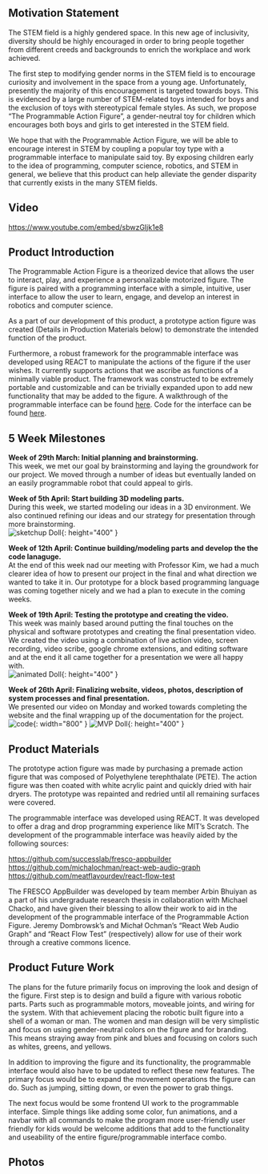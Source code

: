 ## Motivation Statement
The STEM field is a highly gendered space. In this new age of inclusivity, diversity should be highly encouraged in order to bring people together from different creeds and backgrounds to enrich the workplace and work achieved. 

The first step to modifying gender norms in the STEM field is to encourage curiosity and involvement in the space from a young age. Unfortunately, presently the majority of this encouragement is targeted towards boys. This is evidenced by a large number of STEM-related toys intended for boys and the exclusion of toys with stereotypical female styles. As such, we propose “The Programmable Action Figure”, a gender-neutral toy for children which encourages both boys and girls to get interested in the STEM field.

We hope that with the Programmable Action Figure, we will be able to encourage interest in STEM by coupling a popular toy type with a programmable interface to manipulate said toy. By exposing children early to the idea of programming, computer science, robotics, and STEM in general, we believe that this product can help alleviate the gender disparity that currently exists in the many STEM fields.

## Video  

https://www.youtube.com/embed/sbwzGIjk1e8  
  
  
## Product Introduction

The Programmable Action Figure is a theorized device that allows the user to interact, play, and experience a personalizable motorized figure. The figure is paired with a programming interface with a simple, intuitive, user interface to allow the user to learn, engage, and develop an interest in robotics and computer science.

As a part of our development of this product, a prototype action figure was created (Details in Production Materials below) to demonstrate the intended function of the product. 

Furthermore, a robust framework for the programmable interface was developed using REACT to manipulate the actions of the figure if the user wishes. It currently supports actions that we ascribe as functions of a minimally viable product. The framework was constructed to be extremely portable and customizable and can be trivially expanded upon to add new functionality that may be added to the figure. A walkthrough of the programmable interface can be found [here](https://youtu.be/sbwzGIjk1e8?t=126). Code for the interface can be found [here](https://github.com/arbinb/FigureProgrammableInterface).
  
  
## 5 Week Milestones
**Week of 29th March: Initial planning and brainstorming.**  
This week, we met our goal by brainstorming and laying the groundwork for our project. We moved through a number of ideas but eventually landed on an easily programmable robot that could appeal to girls.  
  
  
**Week of 5th April: Start building 3D modeling parts.**  
During this week, we started modeling our ideas in a 3D environment. We also continued refining our ideas and our strategy for presentation through more brainstorming.  
![sketchup Doll](/images/image3.png){: height="400" }  

**Week of 12th April: Continue building/modeling parts and develop the the code lanaguge.**  
At the end of this week nad our meeting with Professor Kim, we had a much clearer idea of how to present our project in the final and what direction we wanted to take it in. Our prototype for a block based programming language was coming together nicely and we had a plan to execute in the coming weeks.  
  
  
**Week of 19th April: Testing the prototype and creating the video.**  
This week was mainly based around putting the final touches on the physical and software prototypes and creating the final presentation video. We created the video using a combination of live action video, screen recording, video scribe, google chrome extensions, and editing software and at the end it all came together for a presentation we were all happy with.  
![animated Doll](/images/image2.jpg){: height="400" }
  
**Week of 26th April: Finalizing website, videos, photos, description of system processes and final presentation.**  
We presented our video on Monday and worked towards completing the website and the final wrapping up of the documentation for the project.  
![code](/images/code.jpg){: width="800" }
![MVP Doll](/images/image1.jpg){: height="400" }
  

## Product Materials

The prototype action figure was made by purchasing a premade action figure that was composed of Polyethylene terephthalate (PETE). The action figure was then coated with white acrylic paint and quickly dried with hair dryers. The prototype was repainted and redried until all remaining surfaces were covered.

The programmable interface was developed using REACT. It was developed to offer a drag and drop programming experience like MIT’s Scratch. The development of the programmable interface was heavily aided by the following sources:

https://github.com/successlab/fresco-appbuilder
https://github.com/michalochman/react-web-audio-graph
https://github.com/meatflavourdev/react-flow-test

The FRESCO AppBuilder was developed by team member Arbin Bhuiyan as a part of his undergraduate research thesis in collaboration with Michael Chacko, and have given their blessing to allow their work to aid in the development of the programmable interface of the Programmable Action Figure. Jeremy Dombrowsk’s and Michał Ochman’s “React Web Audio Graph” and “React Flow Test” (respectively) allow for use of their work through a creative commons licence. 
  
  
## Product Future Work

The plans for the future primarily focus on improving the look and design of the figure. First step is to design and build a figure with various robotic parts. Parts such as programmable motors, moveable joints, and wiring for the system. With that achievement placing the robotic built figure into a shell of a woman or man. The women and man design will be very simplistic and focus on using gender-neutral colors on the figure and for branding. This means straying away from pink and blues and focusing on colors such as whites, greens, and yellows.

In addition to improving the figure and its functionality, the programmable interface would also have to be updated to reflect these new features. The primary focus would be to expand the movement operations the figure can do. Such as jumping, sitting down, or even the power to grab things. 

The next focus would be some frontend UI work to the programmable interface. Simple things like adding some color, fun animations, and a navbar with all commands to make the program more user-friendly user friendly for kids would be welcome additions that add to the functionality and useability of the entire figure/programmable interface combo. 



## Photos

